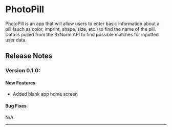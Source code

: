 # PhotoPill
PhotoPill is an app that will allow users to enter basic information about a pill (such as color, imprint, shape, size, etc.) to find the name of the pill. Data is pulled from the RxNorm API to find possible matches for inputted user data.


## Release Notes

### Version 0.1.0:
#### New Features
* Added blank app home screen

#### Bug Fixes
N/A

---
